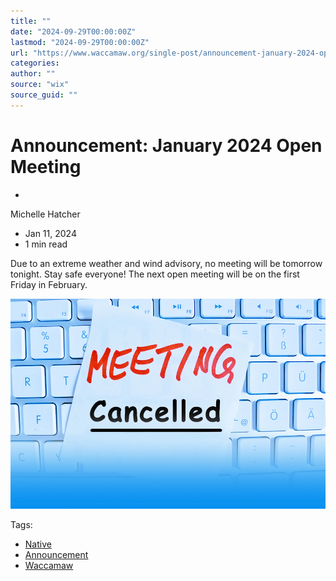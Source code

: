 ```yaml
---
title: ""
date: "2024-09-29T00:00:00Z"
lastmod: "2024-09-29T00:00:00Z"
url: "https://www.waccamaw.org/single-post/announcement-january-2024-open-meeting"
categories:
author: ""
source: "wix"
source_guid: ""
---
```


# Announcement: January 2024 Open Meeting

-

Michelle Hatcher
- Jan 11, 2024
- 1 min read

Due to an extreme weather and wind advisory, no meeting will be tomorrow tonight. Stay safe everyone! The next open meeting will be on the first Friday in February.

![ree](./images/98a108_7c9fe9a4dde748edb90f891337111fa9~mv2-1.jpg)

Tags:

- [Native](https://www.waccamaw.org/updates/tags/native)
- [Announcement](https://www.waccamaw.org/updates/tags/announcement)
- [Waccamaw](https://www.waccamaw.org/updates/tags/waccamaw-2)

